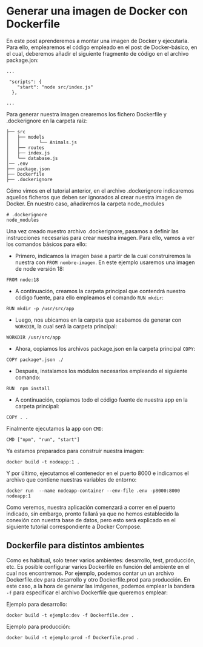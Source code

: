# Generar una imagen de Docker con Dockerfile

En este post aprenderemos a montar una imagen de Docker y ejecutarla. Para ello, emplearemos el código empleado en el post de Docker-básico, en el cual, deberemos añadir el siguiente fragmento de código en el archivo package.jon:

```
...

 "scripts": {
    "start": "node src/index.js"
  },

...

```

Para generar nuestra imagen crearemos los fichero Dockerfile y .dockerignore en la carpeta raíz:

```
├── src
│   ├── models
│   │       └── Animals.js
│   ├── routes
│   ├── index.js
│   └── database.js
│── .env
├── package.json
├── Dockerfile
├── .dockerignore

```

Cómo vimos en el tutorial anterior, en el archivo .dockerignore indicaremos aquellos ficheros que deben ser ignorados al crear nuestra imagen de Docker. En nuestro caso, añadiremos la carpeta node_modules

```
# .dockerignore
node_modules
```

Una vez creado nuestro archivo .dockerignore, pasamos a definir las instrucciones necesarias para crear nuestra imagen. Para ello, vamos a ver los comandos básicos para ello:

- Primero, indicamos la imagen base a partir de la cual construiremos la nuestra con `FROM nombre-imagen`. En este ejemplo usaremos una imagen de node versión 18:

```
FROM node:18
```

- A continuación, creamos la carpeta principal que contendrá nuestro código fuente, para ello empleamos el comando `RUN mkdir`:

```
RUN mkdir -p /usr/src/app
```

- Luego, nos ubicamos en la carpeta que acabamos de generar con `WORKDIR`, la cual será la carpeta principal:

```
WORKDIR /usr/src/app
```

- Ahora, copiamos los archivos package.json en la carpeta principal `COPY`:

```
COPY package*.json ./
```

- Después, instalamos los módulos necesarios empleando el siguiente comando:

```
RUN  npm install
```

- A continuación, copiamos todo el código fuente de nuestra app en la carpeta principal:

```
COPY . .
```

Finalmente ejecutamos la app con `CMD`:

```
CMD ["npm", "run", "start"]
```

Ya estamos preparados para construir nuestra imagen:

```
docker build -t nodeapp:1 .
```

Y por último, ejecutamos el contenedor en el puerto 8000 e indicamos el archivo que contiene nuestras variables de entorno:

```
docker run  --name nodeapp-container --env-file .env -p8000:8000  nodeapp:1
```

Como veremos, nuestra aplicación comenzará a correr en el puerto indicado, sin embargo, pronto fallará ya que no hemos establecido la conexión con nuestra base de datos, pero esto será explicado en el siguiente tutorial correspondiente a Docker Compose.

## Dockerfile para distintos ambientes

Como es habitual, solo tener varios ambientes: desarrollo, test, producción, etc. Es posible configurar varios Dockerfile en función del ambiente en el cual nos encontremos. Por ejemplo, podemos contar un un archivo Dockerfile.dev para desarrollo y otro Dockerfile.prod para producción. En este caso, a la hora de generar las imágenes, podemos emplear la bandera `-f` para especificar el archivo Dockerfile que queremos emplear:

Ejemplo para desarrollo:

```
docker build -t ejemplo:dev -f Dockerfile.dev .
```

Ejemplo para producción:

```
docker build -t ejemplo:prod -f Dockerfile.prod .
```

